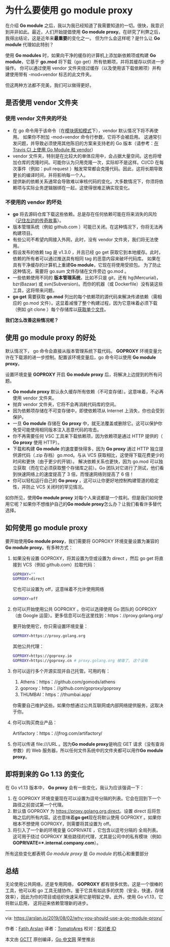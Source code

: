 # 为什么要使用 go module proxy

在介绍 **Go module** 之后，我以为我已经知道了我需要知道的一切。很快，我意识到并非如此。最近，人们开始提倡使用 **Go module proxy**。在研究了利弊之后，我得出结论，这是近年来**最重要**的变化之一。
但为什么会这样呢？是什么让 **Go module** 代理如此特别？

使用 **Go modules** 时，如果向干净的缓存的计算机上添加新依赖项或构建 **Go module**，它基于 **go.mod** 将下载（go get）所有依赖项，并将其缓存以供进一步操作。
你可以通过使用 vendor 文件夹绕过缓存（以及使用该下载依赖项）并构建使用带有 -mod=vendor 标志的此文件夹。

但这两种方法都不完美，我们可以做得更好。

## 是否使用 vendor 文件夹

### 使用 vendor 文件夹的坏处

* 在 go 命令用于该命令（在[模块感知模式](https://golang.org/cmd/go/#hdr-Modules_and_vendoring)下），vendor 默认情况下将不再使用。
  如果你不附加 -mod=vendor 命令行参数，它将不会被启用。 这通常引发问题，并导致必须使用其他陈旧的方案来支持老的 Go 版本（请参考：[在 Travis CI 上使用 Go Module 和 vendor](https://arslan.io/2018/08/26/using-go-modules-with-vendor-support-on-travis-ci/)）
* vendor 文件夹，特别是在比较大的单体应用中，会占据大量空间。这也将增加仓库的克隆时间。可能你认为只用克隆一次，实际却不是这样。CI/CD 在每次事件（例如：pull request ）触发常常都会克隆代码。因此，这将长期导致更长的编译时间，并将影响每一个人。
* 提供新的依赖关系通常会导致难以审核代码的变化。大多数情况下，你须将依赖项与实际业务逻辑捆绑在一起，这使得很难正确实现变化。

### 不使用的 vendor 的坏处

* **go** 将去源码仓库下载这些依赖。总是存在任何依赖可能在将来消失的风险（[记住左边的传奇故事](https://qz.com/646467/how-one-programmer-broke-the-internet-by-deleting-a-tiny-piece-of-code/)）。
* 版本管理系统（例如 github.com ）可能已关闭。在这种情况下，你将无法再构建项目。
* 有些公司不希望内网接入外网，此时，没有 vendor 文件夹，我们将无法使用。
* 假设发布的依赖 tag 是 v1.3.0 ，并且已经 go get 获取它到本地缓存。此时，依赖的所有者可以通过推送具有相同 tag 的恶意内容来破坏代码库。
  如果在具有干净缓存的计算机上重建**Go module**，它现在将使用受损包。 为了防止这种情况，需要将 go.sum 文件存储在文件旁边 go.mod 。
* 一些依赖使用不同的 **版本管理系统**，比如不只是 git，还有 hg(Mercurial)，bzr(Bazaar) 或 svn(Subversion)。而你的机器（或 Dockerfile）没有装这些工具，这将带来问题。
* **go get** 需要获取 **go.mod** 列出的每个依赖项的源代码来解决传递依赖（需相应的 go.mod 文件）。这显着减慢了整个构建过程，因为它意味着必须下载（例如 git clone ）每个存储库以[获取单个文件](https://about.sourcegraph.com/go/gophercon-2019-go-module-proxy-life-of-a-query)。

**我们怎么改善这些情况呢？**

## 使用 go module proxy 的好处

默认情况下， go 命令会直接从版本管理系统下载代码。
**GOPROXY** 环境变量允许在下载源的进一步控制。配置该环境变量后，go 命令可以使用 **Go module proxy**。

设置环境变量 **GOPROXY** 开启 **Go module proxy** 后，将解决上边提到的所有问题。

* **Go module proxy** 默认永久缓存所有依赖（不可变存储）。这意味着，不必再使用 vendor 文件夹。
* 抛弃 vendor 文件夹，它将不会再消耗代码库的空间。
* 因为依赖项存储在不可变存储中，即使依赖项从 Internet 上消失，你也会受到保护。
* 一旦 **Go module** 存储在 **Go proxy** 中，就无法覆盖或删除它。这可以保护你免受可能使用相同版本注入恶意代码的攻击。
* 你不再需要任何 VSC 工具来下载依赖项，因为依赖项是通过 HTTP 提供的（ **Go proxy** 使用 HTTP）。
* 下载和构建 **Go module** 的速度要快得多，因为 **Go proxy** 通过 HTTP 独立提供源代码（.zip 存档）go.mod。与从 VCS 获取相比，这使得下载花费更少的时间和更快（由于更少的开销）。
  解决依赖关系也更快，因为 go.mod 可以独立获取（而在它必须获取整个存储库之前）。Go 团队对它进行了测试，他们看到快速网络上的速度提高了 3 倍，而慢速网络则提高了 6 倍！
* 你可以轻松运行自己的 **Go proxy** ，这可以让你更好地控制构建管道的稳定性，并防止 VCS 关闭时的罕见情况。

如你所见，使用**Go module proxy** 对每个人来说都是一个胜利。但是我们如何使用它呢？如果你不想维护自己的**Go module proxy**怎么办？让我们看看许多替代选择。

## 如何使用 go module proxy

要开始使用**Go module proxy**，我们需要将 GOPROXY 环境变量设置为兼容的**Go module proxy**。有多种方式：

1. 如果没有设置 GOPROXY，将其设置为空或设置为 direct ，然后 go get 将直接到 VCS（例如 github.com）拉取代码：

   ```bash
   GOPROXY=""
   GOPROXY=direct
   ```

    它也可以设置为 off，这意味着不允许使用网络

    ```bash
    GOPROXY=off
    ```

2. 你可以开始使用公共 GOPROXY 。你可以选择使用 Go 团队的 GOPROXY（由 Google 运营）。更多信息可以在这里找到：https：//proxy.golang.org/

   要开始使用它，你只需设置环境变量：

    ```bash
    GOPROXY=https://proxy.golang.org
    ```

    其他公共代理：

    ```bash
    GOPROXY=https://goproxy.io
    GOPROXY=https://goproxy.cn # proxy.golang.org 被墙了, 这个没有
    ```

3. 你可以运行多个开源实现并自己托管。可用的有：

    1. Athens：https：//github.com/gomods/athens
    2. goproxy：https：//github.com/goproxy/goproxy
    3. THUMBAI：https：//thumbai.app/

    你需要自己维护这些。如果你想通过公共互联网或内部网络提供服务，这取决于你。

4. 你可以购买商业产品：

    Artifactory：https：//jfrog.com/artifactory/

5. 你可以传递 file:///URL 。因为**Go module proxy**是响应 GET 请求（没有查询参数）的 Web 服务器，所以任何文件系统中的文件夹都可以用作**Go module proxy**。

## 即将到来的 Go 1.13 的变化

在 Go v1.13 版本中， **Go proxy** 会有一些变化，我认为应该强调一下：

1. 在 GOPROXY 环境变量现在可以设置为逗号分隔的列表。它会在回到下一个路径之前尝试第一个代理。
2. 默认值 GOPROXY 为 <https://proxy.golang.org,direct>。设置 direct 后将忽略之后的所有内容。这也意味着**go get**现在将默认使用 GOPROXY 。如果你根本不想使用 GOPROXY，则需要将其设置为 off。
3. 将引入了一个新的环境变量 GOPRIVATE ，它包含以逗号分隔的 全局列表。这可用于绕过 GOPROXY 某些路径的代理，尤其是公司中的私有模块（例如: **GOPRIVATE=*.internal.company.com**）。

所有这些变化都表明 *Go module proxy* 是 *Go module* 的核心和重要部分

## 总结

无论使用公共网络，还是专用网络， **GOPROXY** 都有很多优势。这是一个很棒的工具，他可以和 go 工具无缝协作。鉴于它具有如此多的优势（安全，快速，存储效率），因此为你的项目或组织快速采用它是明智之举。此外，使用 Go v1.13，它将默认启用，
这将迎来依赖管理新的进步。

---

via: <https://arslan.io/2019/08/02/why-you-should-use-a-go-module-proxy/>

作者：[Fatih Arslan](https://arslan.io/)
译者：[TomatoAres](https://github.com/TomatoAres)
校对：[校对者 ID](https://github.com/校对者ID)

本文由 [GCTT](https://github.com/studygolang/GCTT) 原创编译，[Go 中文网](https://studygolang.com/) 荣誉推出
